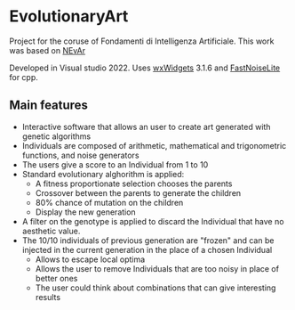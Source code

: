 # EvolutionaryArt

Project for the coruse of Fondamenti di Intelligenza Artificiale.
This work was based on [NEvAr](https://www.researchgate.net/publication/2244120_NEvAr_--_The_Assessment_of_an_Evolutionary_Art_Tool)

Developed in Visual studio 2022. Uses [wxWidgets](https://www.wxwidgets.org/) 3.1.6 and [FastNoiseLite](https://github.com/Auburn/FastNoiseLite) for cpp.

## Main features

- Interactive software that allows an user to create art generated with genetic algorithms
- Individuals are composed of arithmetic, mathematical and trigonometric functions, and noise generators
- The users give a score to an Individual from 1 to 10
- Standard evolutionary alghorithm is applied:
    - A fitness proportionate selection chooses the parents
    - Crossover between the parents to generate the children
    - 80% chance of mutation on the children
    - Display the new generation
- A filter on the genotype is applied to discard the Individual that have no aesthetic value.
- The 10/10 individuals of previous generation are "frozen" and can be injected in the current generation in the place of a chosen Individual
    - Allows to escape local optima
    - Allows the user to remove Individuals that are too noisy in place of better ones
    - The user could think about combinations that can give interesting results